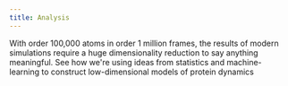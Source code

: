 ```yaml
---
title: Analysis
---
```


With order 100,000 atoms in order 1 million frames,
the results of modern simulations require a huge
dimensionality reduction to say anything meaningful.
See how we're using ideas from statistics and
machine-learning to construct low-dimensional models
of protein dynamics
